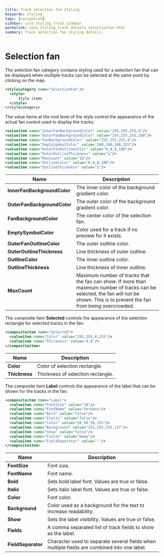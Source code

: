 ```yaml
---
title: Track selection fan styling
keywords: styling
tags: [navigation]
sidebar: core_styling_track_sidebar
permalink: core_styling_track_details_selectionfan.html
summary: Track selection fan styling details. 
---
```


# Selection fan

The selection fan category contains styling used for a selection fan that can be displayed when multiple tracks can be selected at the same point by clicking on the map.

```xml
<stylecategory name="SelectionFan"/>
  <style>  
      Style items
  </style>
</stylecategory>
```

The value items at the root level of the style control the appearance of the actual fan control used to display the tracks:

```xml
<valueitem name="InnerFanBackgroundColor" value="255,255,255,0"/>
<valueitem name="OuterFanBackgroundColor" value="255,255,255,200"/>
<valueitem name="FanBackgroundColor" value="255,255,255,0"/>
<valueitem name="EmptySymbolColor" value="200,200,200,255"/>
<valueitem name="OuterFanOutlineColor" value="0,0,0,100"/>
<valueitem name="OuterOutlineThickness" value="1"/>
<valueitem name="MaxCount" value="10"/>  
<valueitem name="OutlineColor" value="0,0,0,100"/>
<valueitem name="OutlineThickness" value="2"/>
```

 | Name                        | Description                                                                                                                                                                          | 
 | ----                        | -----------                                                                                                                                                                          | 
 | **InnerFanBackgroundColor** | The inner color of the background gradient color.                                                                                                                                    | 
 | **OuterFanBackgroundColor** | The outer color of the background gradient color.                                                                                                                                    | 
 | **FanBackgroundColor**      | The center color of the selection fan.                                                                                                                                               | 
 | **EmptySymbolColor**        | Color used for a track if no preview for it exists.                                                                                                                                  | 
 | **OuterFanOutlineColor**    | The outer outline color.                                                                                                                                                             | 
 | **OuterOutlineThickness**   | Line thickness of outer outline.                                                                                                                                                     | 
 | **OutlineColor**            | The inner outline color.                                                                                                                                                             | 
 | **OutlineThickness**        | Line thickness of inner outline.                                                                                                                                                     | 
 | **MaxCount**                | Maximum number of tracks that the fan can show. If more than maximum number of tracks can be selected, the fan will not be shown. This is to prevent the fan from being overcrowded. | 

The composite item **Selected** controls the appearance of the selection rectangle for selected tracks in the fan:

```xml
<compositeitem name="Selected">    
  <valueitem name="Color" value="255,255,0,255"/>
  <valueitem name="Thickness" value="4.0"/>
</compositeitem>  
```

 | Name          | Description                       | 
 | ----          | -----------                       | 
 | **Color**     | Color of selection rectangle.     | 
 | **Thickness** | Thickness of selection rectangle. | 

The composite item **Label** controls the appearance of the label that can be shown for the tracks in the fan:

```xml
<compositeitem name="Label">    
  <valueitem name="FontSize" value="10"/>
  <valueitem name="FontName" value="Verdana"/>
  <valueitem name="Bold" value="false"/>
  <valueitem name="Italic" value="false"/>
  <valueitem name="Color" value="50,50,50,155"/>
  <valueitem name="Background" value="255,255,255,127"/>        
  <valueitem name="Show" value="false"/>
  <valueitem name="Fields" value="Name"/>
  <valueitem name="FieldSeparator" value="-"/>
</compositeitem>  
```

 | Name          | Description                       | 
 | ----          | -----------                       | 
| **FontSize** | Font size. |
| **FontName** | Font name. |
| **Bold** | Sets bold label font. Values are true or false. |
| **Italic** | Sets italic label font. Values are true or false. |
| **Color** | Font color. |
| **Background** | Color used as a background for the text to increase readability. |
| **Show** | Sets the label visibility. Values are true or false. |
| **Fields** | A comma separated list of track fields to show as the label. |
| **FieldSeparator** | Character used to separate several fields when multiple fields are combined into one label. |
